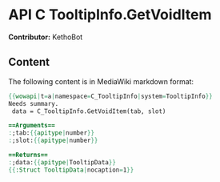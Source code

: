 # API C TooltipInfo.GetVoidItem

**Contributor:** KethoBot

## Content

The following content is in MediaWiki markdown format:

```mediawiki
{{wowapi|t=a|namespace=C_TooltipInfo|system=TooltipInfo}}
Needs summary.
 data = C_TooltipInfo.GetVoidItem(tab, slot)

==Arguments==
:;tab:{{apitype|number}}
:;slot:{{apitype|number}}

==Returns==
:;data:{{apitype|TooltipData}}
{{:Struct TooltipData|nocaption=1}}
```